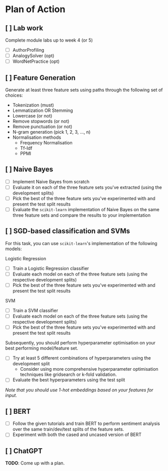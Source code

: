 # Plan of Action

## [ ] Lab work
Complete module labs up to week 4 (or 5)
- [ ] AuthorProfiling
- [ ] AnalogySolver (opt)
- [ ] WordNetPractice (opt)

## [ ] Feature Generation
Generate at least three feature sets using paths through the following set of choices:
- Tokenization (must)
- Lemmatization OR Stemming
- Lowercase (or not)
- Remove stopwords (or not)
- Remove punctuation (or not)
- N-gram generation (pick 1, 2, 3, ..., n)
- Normalisation methods
    - Frequency Normalisation
    - Tf-Idf
    - PPMI

## [ ] Naive Bayes
- [ ] Implement Naive Bayes from scratch
- [ ] Evaluate it on each of the three feature sets you've extracted (using the development splits)
- [ ] Pick the best of the three feature sets you've experimented with and present the test split results
- [ ] Evaluate the `scikit-learn` implementation of Naive Bayes on the same three feature sets and compare the results to your implementation

## [ ] SGD-based classification and SVMs
For this task, you can use `scikit-learn`'s implementation of the following models:

Logistic Regression
- [ ] Train a Logistic Regression classifier
- [ ] Evaluate each model on each of the three feature sets (using the respective development splits)
- [ ] Pick the best of the three feature sets you've experimented with and present the test split results

SVM
- [ ] Train a SVM classifier
- [ ] Evaluate each model on each of the three feature sets (using the respective development splits)
- [ ] Pick the best of the three feature sets you've experimented with and present the test split results

Subsequently, you should perform hyperparameter optimisation on your best performing model/feature set.
- [ ] Try at least 5 different combinations of hyperparameters using the development split
    - Consider using more comprehensive hyperparameter optimisation techniques like gridsearch or k-fold validation.
- [ ] Evaluate the best hyperparameters using the test split

_Note that you should use 1-hot embeddings based on your features for input._

## [ ] BERT
- [ ] Follow the given tutorials and train BERT to perform sentiment analysis over the same train/dev/test splits of the feature sets.
- [ ] Experiment with both the cased and uncased version of BERT

## [ ] ChatGPT
**TODO**: Come up with a plan.
